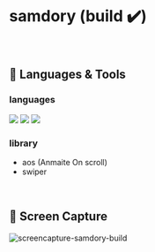 # samdory (build ✔️)
<br>

## 📌 Languages & Tools

### languages
<img src="https://img.shields.io/badge/vue.js-4FC08D?style=for-the-badge&logo=vue.js&logoColor=white"> <img src="https://img.shields.io/badge/javascript-F7DF1E?style=for-the-badge&logo=javascript&logoColor=black"> <img src="https://img.shields.io/badge/css-1572B6?style=for-the-badge&logo=css3&logoColor=white">

### library
* aos (Anmaite On scroll)
* swiper


<br>

## 📌 Screen Capture
![screencapture-samdory-build](https://github.com/user-attachments/assets/66ac5cd0-88a5-4525-b823-abfc758e3001)






